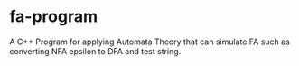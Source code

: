 # fa-program
A C++ Program for applying Automata Theory that can simulate FA such as converting NFA epsilon to DFA and test string.
